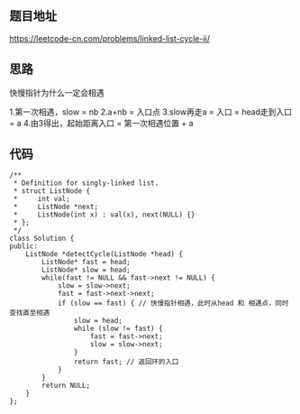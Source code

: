 ## 题目地址 
https://leetcode-cn.com/problems/linked-list-cycle-ii/

## 思路 

快慢指针为什么一定会相遇



1.第一次相遇，slow = nb
2.a+nb = 入口点
3.slow再走a = 入口 = head走到入口 = a
4.由3得出，起始距离入口 = 第一次相遇位置 + a

## 代码

```
/**
 * Definition for singly-linked list.
 * struct ListNode {
 *     int val;
 *     ListNode *next;
 *     ListNode(int x) : val(x), next(NULL) {}
 * };
 */
class Solution {
public:
    ListNode *detectCycle(ListNode *head) {
        ListNode* fast = head;
        ListNode* slow = head;
        while(fast != NULL && fast->next != NULL) {
            slow = slow->next;
            fast = fast->next->next;
            if (slow == fast) { // 快慢指针相遇，此时从head 和 相遇点，同时查找直至相遇
                slow = head;
                while (slow != fast) {
                    fast = fast->next;
                    slow = slow->next;
                }
                return fast; // 返回环的入口
            }
        }
        return NULL;
    }
};
```
